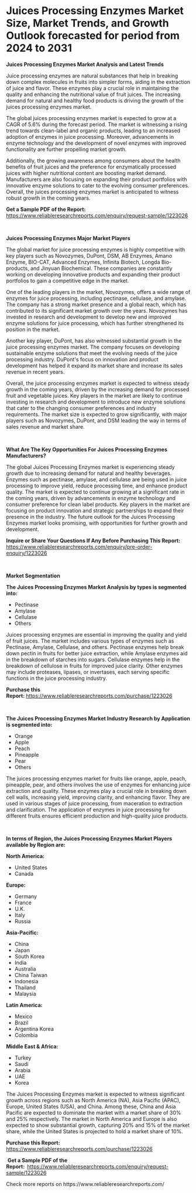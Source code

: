 <p><h1>Juices Processing Enzymes Market Size, Market Trends, and Growth Outlook forecasted for period from 2024 to 2031</h1></p><p><strong>Juices Processing Enzymes Market Analysis and Latest Trends</strong></p>
<p><p>Juice processing enzymes are natural substances that help in breaking down complex molecules in fruits into simpler forms, aiding in the extraction of juice and flavor. These enzymes play a crucial role in maintaining the quality and enhancing the nutritional value of fruit juices. The increasing demand for natural and healthy food products is driving the growth of the juices processing enzymes market.</p><p>The global juices processing enzymes market is expected to grow at a CAGR of 5.6% during the forecast period. The market is witnessing a rising trend towards clean-label and organic products, leading to an increased adoption of enzymes in juice processing. Moreover, advancements in enzyme technology and the development of novel enzymes with improved functionality are further propelling market growth.</p><p>Additionally, the growing awareness among consumers about the health benefits of fruit juices and the preference for enzymatically processed juices with higher nutritional content are boosting market demand. Manufacturers are also focusing on expanding their product portfolios with innovative enzyme solutions to cater to the evolving consumer preferences. Overall, the juices processing enzymes market is anticipated to witness robust growth in the coming years.</p></p>
<p><strong>Get a Sample PDF of the Report:&nbsp;</strong> <a href="https://www.reliableresearchreports.com/enquiry/request-sample/1223026">https://www.reliableresearchreports.com/enquiry/request-sample/1223026</a></p>
<p>&nbsp;</p>
<p><strong>Juices Processing Enzymes Major Market Players</strong></p>
<p><p>The global market for juice processing enzymes is highly competitive with key players such as Novozymes, DuPont, DSM, AB Enzymes, Amano Enzyme, BIO-CAT, Advanced Enzymes, Infinita Biotech, Longda Bio-products, and Jinyuan Biochemical. These companies are constantly working on developing innovative products and expanding their product portfolios to gain a competitive edge in the market.</p><p>One of the leading players in the market, Novozymes, offers a wide range of enzymes for juice processing, including pectinase, cellulase, and amylase. The company has a strong market presence and a global reach, which has contributed to its significant market growth over the years. Novozymes has invested in research and development to develop new and improved enzyme solutions for juice processing, which has further strengthened its position in the market.</p><p>Another key player, DuPont, has also witnessed substantial growth in the juice processing enzymes market. The company focuses on developing sustainable enzyme solutions that meet the evolving needs of the juice processing industry. DuPont's focus on innovation and product development has helped it expand its market share and increase its sales revenue in recent years.</p><p>Overall, the juice processing enzymes market is expected to witness steady growth in the coming years, driven by the increasing demand for processed fruit and vegetable juices. Key players in the market are likely to continue investing in research and development to introduce new enzyme solutions that cater to the changing consumer preferences and industry requirements. The market size is expected to grow significantly, with major players such as Novozymes, DuPont, and DSM leading the way in terms of sales revenue and market share.</p></p>
<p>&nbsp;</p>
<p><strong>What Are The Key Opportunities For Juices Processing Enzymes Manufacturers?</strong></p>
<p><p>The global Juices Processing Enzymes market is experiencing steady growth due to increasing demand for natural and healthy beverages. Enzymes such as pectinase, amylase, and cellulase are being used in juice processing to improve yield, reduce processing time, and enhance product quality. The market is expected to continue growing at a significant rate in the coming years, driven by advancements in enzyme technology and consumer preference for clean label products. Key players in the market are focusing on product innovation and strategic partnerships to expand their presence in the industry. The future outlook for the Juices Processing Enzymes market looks promising, with opportunities for further growth and development.</p></p>
<p><strong>Inquire or Share Your Questions If Any Before Purchasing This Report:</strong> <a href="https://www.reliableresearchreports.com/enquiry/pre-order-enquiry/1223026">https://www.reliableresearchreports.com/enquiry/pre-order-enquiry/1223026</a></p>
<p>&nbsp;</p>
<p><strong>Market Segmentation</strong></p>
<p><strong>The Juices Processing Enzymes Market Analysis by types is segmented into:</strong></p>
<p><ul><li>Pectinase</li><li>Amylase</li><li>Cellulase</li><li>Others</li></ul></p>
<p><p>Juices processing enzymes are essential in improving the quality and yield of fruit juices. The market includes various types of enzymes such as Pectinase, Amylase, Cellulase, and others. Pectinase enzymes help break down pectin in fruits for better juice extraction, while Amylase enzymes aid in the breakdown of starches into sugars. Cellulase enzymes help in the breakdown of cellulose in fruits for improved juice clarity. Other enzymes may include proteases, lipases, or invertases, each serving specific functions in the juice processing industry.</p></p>
<p><strong>Purchase this Report:&nbsp;</strong><a href="https://www.reliableresearchreports.com/purchase/1223026">https://www.reliableresearchreports.com/purchase/1223026</a></p>
<p>&nbsp;</p>
<p><strong>The Juices Processing Enzymes Market Industry Research by Application is segmented into:</strong></p>
<p><ul><li>Orange</li><li>Apple</li><li>Peach</li><li>Pineapple</li><li>Pear</li><li>Others</li></ul></p>
<p><p>The juices processing enzymes market for fruits like orange, apple, peach, pineapple, pear, and others involves the use of enzymes for enhancing juice extraction and quality. These enzymes play a crucial role in breaking down cell walls, increasing yield, improving clarity, and enhancing flavor. They are used in various stages of juice processing, from maceration to extraction and clarification. The application of enzymes in juice processing for different fruits ensures efficient production and high-quality juice products.</p></p>
<p>&nbsp;</p>
<p><strong>In terms of Region, the Juices Processing Enzymes Market Players available by Region are:</strong></p>
<p>
    <p> <strong> North America: </strong>
        <ul>
            <li>United States</li>
            <li>Canada</li>
        </ul>
        </p> 
    <p> <strong> Europe: </strong>
        <ul>
            <li>Germany</li>
            <li>France</li>
            <li>U.K.</li>
            <li>Italy</li>
            <li>Russia</li>
        </ul>
        </p> 
    <p> <strong> Asia-Pacific: </strong>
        <ul>
            <li>China</li>
            <li>Japan</li>
            <li>South Korea</li>
            <li>India</li>
            <li>Australia</li>
            <li>China Taiwan</li>
            <li>Indonesia</li>
            <li>Thailand</li>
            <li>Malaysia</li>
        </ul>
        </p> 
    <p> <strong> Latin America: </strong>
        <ul>
            <li>Mexico</li>
            <li>Brazil</li>
            <li>Argentina Korea</li>
            <li>Colombia</li>
        </ul>
        </p> 
    <p> <strong> Middle East & Africa: </strong>
        <ul>
            <li>Turkey</li>
            <li>Saudi</li>
            <li>Arabia</li>
            <li>UAE</li>
            <li>Korea</li>
        </ul>
    </p>
    </p>
<p><p>The Juices Processing Enzymes market is expected to witness significant growth across regions such as North America (NA), Asia Pacific (APAC), Europe, United States (USA), and China. Among these, China and Asia Pacific are expected to dominate the market with a market share of 30% and 25% respectively. The market in North America and Europe is also expected to show substantial growth, capturing 20% and 15% of the market share, while the United States is projected to hold a market share of 10%.</p></p>
<p><strong>Purchase this Report: </strong><a href="https://www.reliableresearchreports.com/purchase/1223026">https://www.reliableresearchreports.com/purchase/1223026</a></p>
<p>&nbsp;<strong>Get a Sample PDF of the Report:&nbsp;&nbsp;</strong><a href="https://www.reliableresearchreports.com/enquiry/request-sample/1223026">https://www.reliableresearchreports.com/enquiry/request-sample/1223026</a></p>
<p><strong></strong></p>
<p>Check more reports on https://www.reliableresearchreports.com/</p>